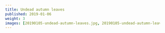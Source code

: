 ```yaml
---
title: Undead autumn leaves
published: 2019-01-06
weight: 3
images: [20190105-undead-autumn-leaves.jpg, 20190105-undead-autumn-leaves-2.jpg]
---
```


